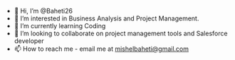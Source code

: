 - 👋 Hi, I’m @Baheti26
- 👀 I’m interested in Business Analysis and Project Management. 
- 🌱 I’m currently learning Coding
- 💞️ I’m looking to collaborate on project management tools and Salesforce developer
- 📫 How to reach me - email me at mishelbaheti@gmail.com

<!---
Baheti26/Baheti26 is a ✨ special ✨ repository because its `README.md` (this file) appears on your GitHub profile.
You can click the Preview link to take a look at your changes.
--->
